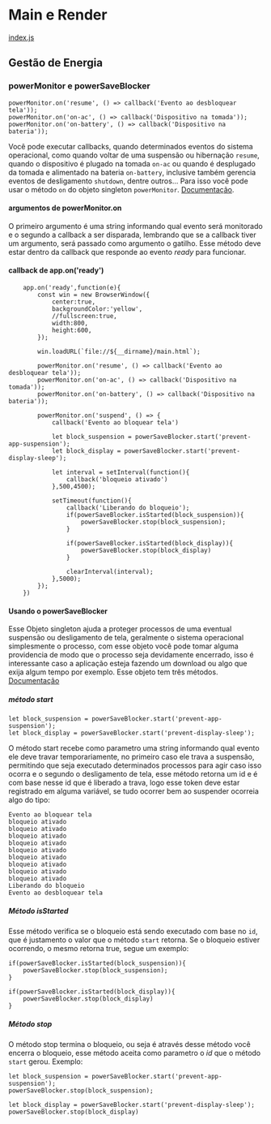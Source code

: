 # Main e Render

[index.js](index.js)

## Gestão de Energia
### powerMonitor e powerSaveBlocker

    powerMonitor.on('resume', () => callback('Evento ao desbloquear tela'));
    powerMonitor.on('on-ac', () => callback('Dispositivo na tomada'));
    powerMonitor.on('on-battery', () => callback('Dispositivo na bateria'));

Você pode executar callbacks, quando determinados eventos do sistema operacional, como quando voltar de uma suspensão ou hibernação `resume`, quando o dispositivo é plugado na tomada `on-ac` ou quando é desplugado da tomada e alimentado na bateria `on-battery`, inclusive também gerencia eventos de desligamento `shutdown`, dentre outros... Para isso você pode usar o método `on` do objeto singleton `powerMonitor`. [Documentação](https://www.electronjs.org/docs/api/power-monitor).

#### argumentos de powerMonitor.on
O primeiro argumento é uma string informando qual evento será monitorado e o segundo a callback a ser disparada, lembrando que se a callback tiver um argumento, será passado como argumento o gatilho. Esse método deve estar dentro da callback que responde ao evento *ready* para funcionar.

#### callback de app.on('ready')

        app.on('ready',function(e){
            const win = new BrowserWindow({
                center:true,                
                backgroundColor:'yellow',
                //fullscreen:true,
                width:800,
                height:600,           
            });

            win.loadURL(`file://${__dirname}/main.html`);          
            
            powerMonitor.on('resume', () => callback('Evento ao desbloquear tela'));
            powerMonitor.on('on-ac', () => callback('Dispositivo na tomada'));
            powerMonitor.on('on-battery', () => callback('Dispositivo na bateria'));

            powerMonitor.on('suspend', () => {
                callback('Evento ao bloquear tela')

                let block_suspension = powerSaveBlocker.start('prevent-app-suspension');
                let block_display = powerSaveBlocker.start('prevent-display-sleep');

                let interval = setInterval(function(){
                    callback('bloqueio ativado')
                },500,4500);    

                setTimeout(function(){
                    callback('Liberando do bloqueio');
                    if(powerSaveBlocker.isStarted(block_suspension)){
                        powerSaveBlocker.stop(block_suspension);
                    }
            
                    if(powerSaveBlocker.isStarted(block_display)){
                        powerSaveBlocker.stop(block_display)
                    }
            
                    clearInterval(interval);
                },5000);
            });            
        })

#### Usando o powerSaveBlocker
Esse Objeto singleton ajuda a proteger processos de uma eventual suspensão ou desligamento de tela, geralmente o sistema operacional simplesmente o processo, com esse objeto você pode tomar alguma providencia de modo que o processo seja devidamente encerrado, isso é interessante caso a aplicação esteja fazendo um download ou algo que exija algum tempo por exemplo. Esse objeto tem três métodos. [Documentação](https://www.electronjs.org/docs/api/power-save-blocker)

##### método start

    let block_suspension = powerSaveBlocker.start('prevent-app-suspension');
    let block_display = powerSaveBlocker.start('prevent-display-sleep');

O método start recebe como parametro uma string informando qual evento ele deve travar temporariamente, no primeiro caso ele trava a suspensão, permitindo que seja executado determinados processos para agir caso isso ocorra e o segundo o desligamento de tela, esse método retorna um id e é com base nesse id que é liberado a trava, logo esse token deve estar registrado em alguma variável, se tudo ocorrer bem ao suspender ocorreia algo do tipo:

    Evento ao bloquear tela
    bloqueio ativado
    bloqueio ativado
    bloqueio ativado
    bloqueio ativado
    bloqueio ativado
    bloqueio ativado
    bloqueio ativado
    bloqueio ativado
    bloqueio ativado
    Liberando do bloqueio
    Evento ao desbloquear tela

##### Método isStarted
Esse método verifica se o bloqueio está sendo executado com base no `id`, que é justamento o valor que o método `start` retorna. Se o bloqueio estiver ocorrendo, o mesmo retorna true, segue um exemplo:

    if(powerSaveBlocker.isStarted(block_suspension)){
        powerSaveBlocker.stop(block_suspension);
    }
            
    if(powerSaveBlocker.isStarted(block_display)){
        powerSaveBlocker.stop(block_display)
    }

##### Método stop
O método stop termina o bloqueio, ou seja é através desse método você encerra o bloqueio, esse método aceita como parametro o *id* que o método `start` gerou. Exemplo:

    let block_suspension = powerSaveBlocker.start('prevent-app-suspension');
    powerSaveBlocker.stop(block_suspension);
    
    let block_display = powerSaveBlocker.start('prevent-display-sleep');
    powerSaveBlocker.stop(block_display)